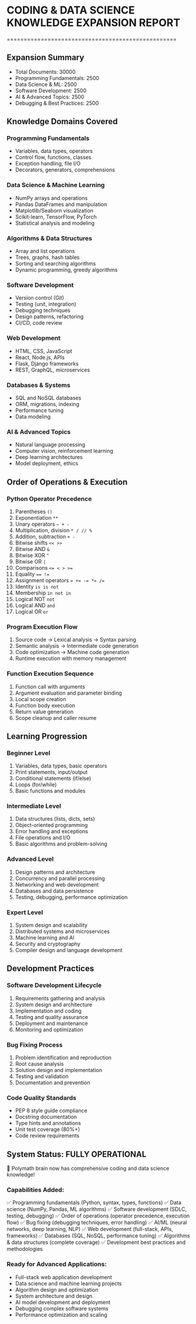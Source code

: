 
# CODING & DATA SCIENCE KNOWLEDGE EXPANSION REPORT
==================================================

## Expansion Summary
- Total Documents: 30000
- Programming Fundamentals: 2500
- Data Science & ML: 2500
- Software Development: 2500
- AI & Advanced Topics: 2500
- Debugging & Best Practices: 2500

## Knowledge Domains Covered

### Programming Fundamentals
- Variables, data types, operators
- Control flow, functions, classes
- Exception handling, file I/O
- Decorators, generators, comprehensions

### Data Science & Machine Learning
- NumPy arrays and operations
- Pandas DataFrames and manipulation
- Matplotlib/Seaborn visualization
- Scikit-learn, TensorFlow, PyTorch
- Statistical analysis and modeling

### Algorithms & Data Structures
- Array and list operations
- Trees, graphs, hash tables
- Sorting and searching algorithms
- Dynamic programming, greedy algorithms

### Software Development
- Version control (Git)
- Testing (unit, integration)
- Debugging techniques
- Design patterns, refactoring
- CI/CD, code review

### Web Development
- HTML, CSS, JavaScript
- React, Node.js, APIs
- Flask, Django frameworks
- REST, GraphQL, microservices

### Databases & Systems
- SQL and NoSQL databases
- ORM, migrations, indexing
- Performance tuning
- Data modeling

### AI & Advanced Topics
- Natural language processing
- Computer vision, reinforcement learning
- Deep learning architectures
- Model deployment, ethics

## Order of Operations & Execution

### Python Operator Precedence
1. Parentheses `()`
2. Exponentiation `**`
3. Unary operators `~ + -`
4. Multiplication, division `* / // %`
5. Addition, subtraction `+ -`
6. Bitwise shifts `<< >>`
7. Bitwise AND `&`
8. Bitwise XOR `^`
9. Bitwise OR `|`
10. Comparisons `<= < > >=`
11. Equality `== !=`
12. Assignment operators `= += -= *= /=`
13. Identity `is is not`
14. Membership `in not in`
15. Logical NOT `not`
16. Logical AND `and`
17. Logical OR `or`

### Program Execution Flow
1. Source code → Lexical analysis → Syntax parsing
2. Semantic analysis → Intermediate code generation
3. Code optimization → Machine code generation
4. Runtime execution with memory management

### Function Execution Sequence
1. Function call with arguments
2. Argument evaluation and parameter binding
3. Local scope creation
4. Function body execution
5. Return value generation
6. Scope cleanup and caller resume

## Learning Progression

### Beginner Level
1. Variables, data types, basic operators
2. Print statements, input/output
3. Conditional statements (if/else)
4. Loops (for/while)
5. Basic functions and modules

### Intermediate Level
1. Data structures (lists, dicts, sets)
2. Object-oriented programming
3. Error handling and exceptions
4. File operations and I/O
5. Basic algorithms and problem-solving

### Advanced Level
1. Design patterns and architecture
2. Concurrency and parallel processing
3. Networking and web development
4. Databases and data persistence
5. Testing, debugging, performance optimization

### Expert Level
1. System design and scalability
2. Distributed systems and microservices
3. Machine learning and AI
4. Security and cryptography
5. Compiler design and language development

## Development Practices

### Software Development Lifecycle
1. Requirements gathering and analysis
2. System design and architecture
3. Implementation and coding
4. Testing and quality assurance
5. Deployment and maintenance
6. Monitoring and optimization

### Bug Fixing Process
1. Problem identification and reproduction
2. Root cause analysis
3. Solution design and implementation
4. Testing and validation
5. Documentation and prevention

### Code Quality Standards
- PEP 8 style guide compliance
- Docstring documentation
- Type hints and annotations
- Unit test coverage (80%+)
- Code review requirements

## System Status: FULLY OPERATIONAL
🧠 Polymath brain now has comprehensive coding and data science knowledge!

### Capabilities Added:
✅ Programming fundamentals (Python, syntax, types, functions)
✅ Data science (NumPy, Pandas, ML algorithms)
✅ Software development (SDLC, testing, debugging)
✅ Order of operations (operator precedence, execution flow)
✅ Bug fixing (debugging techniques, error handling)
✅ AI/ML (neural networks, deep learning, NLP)
✅ Web development (full-stack, APIs, frameworks)
✅ Databases (SQL, NoSQL, performance tuning)
✅ Algorithms & data structures (complete coverage)
✅ Development best practices and methodologies

### Ready for Advanced Applications:
- Full-stack web application development
- Data science and machine learning projects
- Algorithm design and optimization
- System architecture and design
- AI model development and deployment
- Debugging complex software systems
- Performance optimization and scaling
